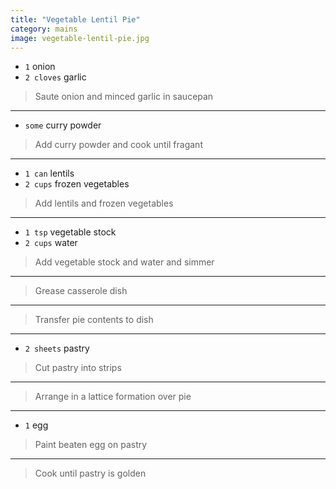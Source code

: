 ```yaml
---
title: "Vegetable Lentil Pie"
category: mains
image: vegetable-lentil-pie.jpg
---
```



* `1` onion
* `2 cloves` garlic

> Saute onion and minced garlic in saucepan

---

* `some` curry powder

> Add curry powder and cook until fragant

---

* `1 can` lentils
* `2 cups` frozen vegetables

> Add lentils and frozen vegetables

---

* `1 tsp` vegetable stock
* `2 cups` water

> Add vegetable stock and water and simmer

---

> Grease casserole dish

---

> Transfer pie contents to dish

---

* `2 sheets` pastry

> Cut pastry into strips

---

> Arrange in a lattice formation over pie

---

* `1` egg

> Paint beaten egg on pastry

---

> Cook until pastry is golden

